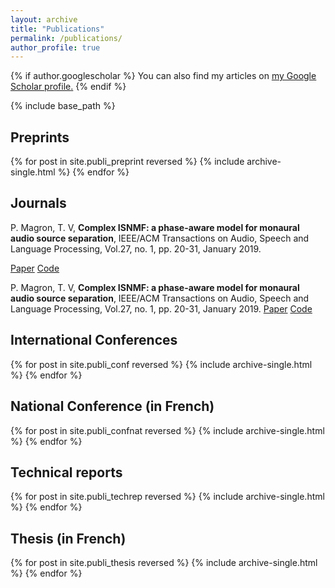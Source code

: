 ```yaml
---
layout: archive
title: "Publications"
permalink: /publications/
author_profile: true
---
```


{% if author.googlescholar %}
  You can also find my articles on <u><a href="{{author.googlescholar}}">my Google Scholar profile</a>.</u>
{% endif %}

{% include base_path %}

## Preprints

{% for post in site.publi_preprint reversed %}
  {% include archive-single.html %}
{% endfor %}

## Journals

P. Magron, T. V, **Complex ISNMF: a phase-aware model for monaural audio source separation**, IEEE/ACM Transactions on Audio, Speech and Language Processing, Vol.27, no. 1, pp. 20-31, January 2019.

[Paper](https://arxiv.org/abs/1802.03156) [Code](https://github.com/magronp/complex-isnmf)

P. Magron, T. V, **Complex ISNMF: a phase-aware model for monaural audio source separation**, IEEE/ACM Transactions on Audio, Speech and Language Processing, Vol.27, no. 1, pp. 20-31, January 2019.
[Paper](https://arxiv.org/abs/1802.03156) [Code](https://github.com/magronp/complex-isnmf)

## International Conferences

{% for post in site.publi_conf reversed %}
  {% include archive-single.html %}
{% endfor %}

## National Conference (in French)

{% for post in site.publi_confnat reversed %}
  {% include archive-single.html %}
{% endfor %}

## Technical reports

{% for post in site.publi_techrep reversed %}
  {% include archive-single.html %}
{% endfor %}

## Thesis (in French)

{% for post in site.publi_thesis reversed %}
  {% include archive-single.html %}
{% endfor %}

